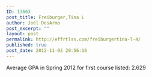 ```yaml
---
ID: 13663
post_title: Freiburger,Tina L
author: Joel DesArmo
post_excerpt: ""
layout: post
permalink: http://effrtlss.com/freiburgertina-l-4/
published: true
post_date: 2012-11-02 20:56:16
---
```

<p>Average GPA in Spring 2012 for first course listed: 2.629</p>